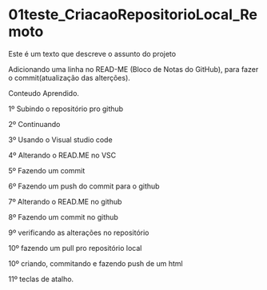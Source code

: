 # 01teste_CriacaoRepositorioLocal_Remoto
 Este é um texto que descreve o assunto do projeto

Adicionando uma linha no READ-ME (Bloco de Notas do GitHub), para fazer o commit(atualização das alterções).

Conteudo Aprendido.

1º Subindo o repositório pro github

2º Continuando

3º Usando o Visual studio code

4º Alterando o READ.ME no VSC

5º Fazendo um commit 

6º Fazendo um push do commit para o github

7º Alterando o READ.ME no github 

8º Fazendo um commit no github

9º verificando as alterações no repositório

10º fazendo um pull pro repositório local

10º criando, commitando e fazendo push de um html

11º teclas de atalho.
